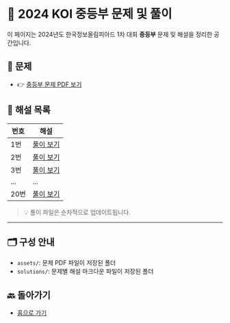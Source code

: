 # 🧠 2024 KOI 중등부 문제 및 풀이

이 페이지는 2024년도 한국정보올림피아드 1차 대회 **중등부** 문제 및 해설을 정리한 공간입니다.

## 📄 문제

- 👉 [중등부 문제 PDF 보기](/KOI2024/assets/m1-problems.pdf)

## 📘 해설 목록

| 번호 | 해설 |
|------|------|
| 1번 | [풀이 보기](./solutions/01.md) |
| 2번 | [풀이 보기](./solutions/02.md) |
| 3번 | [풀이 보기](./solutions/03.md) |
| ... | ... |
| 20번 | [풀이 보기](./solutions/20.md) |

> 💡 풀이 파일은 순차적으로 업데이트됩니다.

---

## 🗂 구성 안내

- `assets/`: 문제 PDF 파일이 저장된 폴더
- `solutions/`: 문제별 해설 마크다운 파일이 저장된 폴더

## 🔙 돌아가기

- [홈으로 가기](../README.md)
